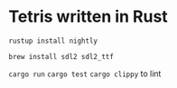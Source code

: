 # Tetris written in Rust
`rustup install nightly`

`brew install sdl2 sdl2_ttf`

`cargo run`
`cargo test`
`cargo clippy` to lint